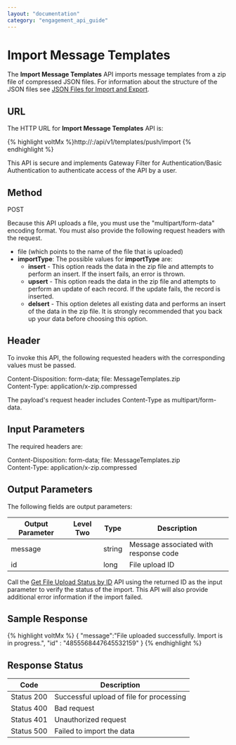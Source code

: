 ```yaml
---
layout: "documentation"
category: "engagement_api_guide"
---
```


# Import Message Templates

The **Import Message Templates** API imports message templates from a zip file of compressed JSON files. For information about the structure of the JSON files see [JSON Files for Import and Export](../JSON_Files.html).

## URL

The HTTP URL for **Import Message Templates** API is:

{% highlight voltMx %}http://<host>:<port>/api/v1/templates/push/import
{% endhighlight %}

This API is secure and implements Gateway Filter for Authentication/Basic Authentication to authenticate access of the API by a user.

## Method

POST

Because this API uploads a file, you must use the "multipart/form-data" encoding format. You must also provide the following request headers with the request.

- file (which points to the name of the file that is uploaded)
- **importType**: The possible values for **importType** are:
  - **insert** - This option reads the data in the zip file and attempts to perform an insert. If the insert fails, an error is thrown.
  - **upsert** - This option reads the data in the zip file and attempts to perform an update of each record. If the update fails, the record is inserted.
  - **delsert** - This option deletes all existing data and performs an insert of the data in the zip file. It is strongly recommended that you back up your data before choosing this option.

## Header

To invoke this API, the following requested headers with the corresponding values must be passed.

Content-Disposition: form-data; file: MessageTemplates.zip  
Content-Type: application/x-zip.compressed

The payload's request header includes Content-Type as multipart/form-data.

## Input Parameters

The required headers are:

Content-Disposition: form-data; file: MessageTemplates.zip  
Content-Type: application/x-zip.compressed

## Output Parameters

The following fields are output parameters:

| Output Parameter | Level Two | Type   | Description                           |
| ---------------- | --------- | ------ | ------------------------------------- |
| message          |           | string | Message associated with response code |
| id               |           | long   | File upload ID                        |

Call the [Get File Upload Status by ID](../REST_API_Administration/Get_File_Upload_Status_by_ID.html) API using the returned ID as the input parameter to verify the status of the import. This API will also provide additional error information if the import failed.

## Sample Response

{% highlight voltMx %}
{
"message":"File uploaded successfully. Import is in progress.",
"id" : "4855568447645532159"
}
{% endhighlight %}

## Response Status

| Code       | Description                              |
| ---------- | ---------------------------------------- |
| Status 200 | Successful upload of file for processing |
| Status 400 | Bad request                              |
| Status 401 | Unauthorized request                     |
| Status 500 | Failed to import the data                |
